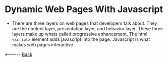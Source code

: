 # Dynamic Web Pages With Javascript
- There are three layers on web pages that developers talk about. They are the content layer, presentation layer, and behavior layer. These three layers make up whats called progressive enhancement. The html ```<script>``` element adds javascript into the page. Javascript is what makes web pages interactive.  

<----- [Back](reading-notes/README.md)